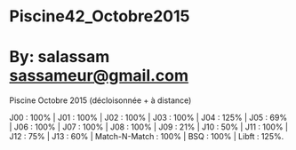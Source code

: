 # Piscine42_Octobre2015
# By: salassam <sassameur@gmail.com>

Piscine Octobre 2015 (décloisonnée + à distance)

J00 : 100% | J01 : 100% | J02 : 100% | J03 : 100% | J04 : 125% | J05 : 69% |
J06 : 100% | J07 : 100% | J08 : 100% | J09 : 21% | J10 : 50% | J11 : 100% |
J12 : 75% | J13 : 60% | Match-N-Match : 100% | BSQ : 100% | Libft : 125%.
